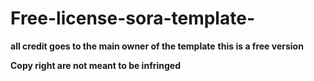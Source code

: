 # Free-license-sora-template-

**all credit goes to the main owner of the template**
**this is a  free version**

**Copy right are not meant to be infringed**
